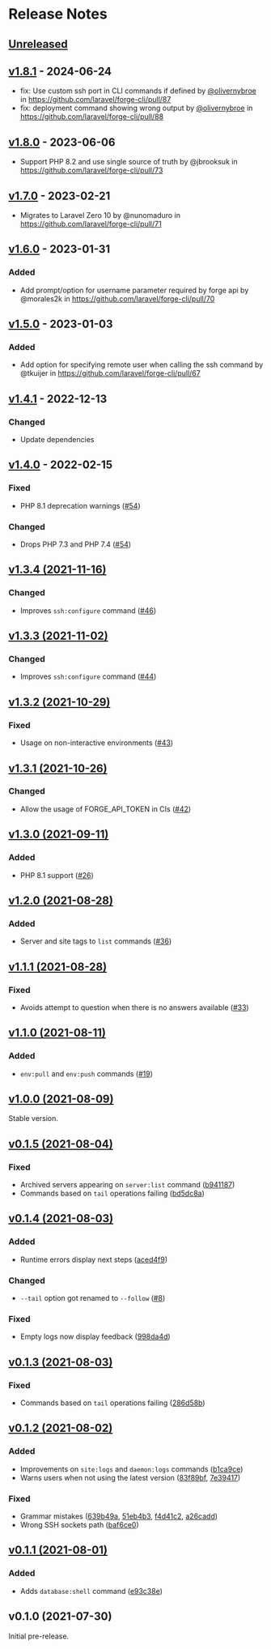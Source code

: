 # Release Notes

## [Unreleased](https://github.com/laravel/forge-cli/compare/v1.8.1...master)

## [v1.8.1](https://github.com/laravel/forge-cli/compare/v1.8.0...v1.8.1) - 2024-06-24

* fix: Use custom ssh port in CLI commands if defined by [@olivernybroe](https://github.com/olivernybroe) in https://github.com/laravel/forge-cli/pull/87
* fix: deployment command showing wrong output by [@olivernybroe](https://github.com/olivernybroe) in https://github.com/laravel/forge-cli/pull/88

## [v1.8.0](https://github.com/laravel/forge-cli/compare/v1.7.0...v1.8.0) - 2023-06-06

- Support PHP 8.2 and use single source of truth by @jbrooksuk in https://github.com/laravel/forge-cli/pull/73

## [v1.7.0](https://github.com/laravel/forge-cli/compare/v1.6.0...v1.7.0) - 2023-02-21

- Migrates to Laravel Zero 10 by @nunomaduro in https://github.com/laravel/forge-cli/pull/71

## [v1.6.0](https://github.com/laravel/forge-cli/compare/v1.5.0...v1.6.0) - 2023-01-31

### Added

- Add prompt/option for username parameter required by forge api by @morales2k in https://github.com/laravel/forge-cli/pull/70

## [v1.5.0](https://github.com/laravel/forge-cli/compare/v1.4.1...v1.5.0) - 2023-01-03

### Added

- Add option for specifying remote user when calling the ssh command by @tkuijer in https://github.com/laravel/forge-cli/pull/67

## [v1.4.1](https://github.com/laravel/forge-cli/compare/v1.4.0...v1.4.1) - 2022-12-13

### Changed

- Update dependencies

## [v1.4.0](https://github.com/laravel/forge-cli/compare/v1.3.4...v1.4.0) - 2022-02-15

### Fixed

- PHP 8.1 deprecation warnings ([#54](https://github.com/laravel/forge-cli/pull/54))

### Changed

- Drops PHP 7.3 and PHP 7.4 ([#54](https://github.com/laravel/forge-cli/pull/54))

## [v1.3.4 (2021-11-16)](https://github.com/laravel/forge-cli/compare/v1.3.3...v1.3.4)

### Changed

- Improves `ssh:configure` command ([#46](https://github.com/laravel/forge-cli/pull/46))

## [v1.3.3 (2021-11-02)](https://github.com/laravel/forge-cli/compare/v1.3.2...v1.3.3)

### Changed

- Improves `ssh:configure` command ([#44](https://github.com/laravel/forge-cli/pull/44))

## [v1.3.2 (2021-10-29)](https://github.com/laravel/forge-cli/compare/v1.3.1...v1.3.2)

### Fixed

- Usage on non-interactive environments ([#43](https://github.com/laravel/forge-cli/pull/43))

## [v1.3.1 (2021-10-26)](https://github.com/laravel/forge-cli/compare/v1.3.0...v1.3.1)

### Changed

- Allow the usage of FORGE_API_TOKEN in CIs ([#42](https://github.com/laravel/forge-cli/pull/42))

## [v1.3.0 (2021-09-11)](https://github.com/laravel/forge-cli/compare/v1.2.0...v1.3.0)

### Added

- PHP 8.1 support ([#26](https://github.com/laravel/forge-cli/pull/26))

## [v1.2.0 (2021-08-28)](https://github.com/laravel/forge-cli/compare/v1.1.1...v1.2.0)

### Added

- Server and site tags to `list` commands ([#36](https://github.com/laravel/forge-cli/pull/36))

## [v1.1.1 (2021-08-28)](https://github.com/laravel/forge-cli/compare/v1.1.0...v1.1.1)

### Fixed

- Avoids attempt to question when there is no answers available ([#33](https://github.com/laravel/forge-cli/pull/33))

## [v1.1.0 (2021-08-11)](https://github.com/laravel/forge-cli/compare/v1.0.0...v1.1.0)

### Added

- `env:pull` and `env:push` commands ([#19](https://github.com/laravel/forge-cli/pull/19))

## [v1.0.0 (2021-08-09)](https://github.com/laravel/forge-cli/compare/v0.1.5...v1.0.0)

Stable version.

## [v0.1.5 (2021-08-04)](https://github.com/laravel/forge-cli/compare/v0.1.4...v0.1.5)

### Fixed

- Archived servers appearing on `server:list` command ([b941187](https://github.com/laravel/forge-cli/commit/b94118770b2344b6cacf2fb13f9dbcc027be0375))
- Commands based on `tail` operations failing ([bd5dc8a](https://github.com/laravel/forge-cli/commit/bd5dc8a878192326f320b48ad55b0f9db08b2888))

## [v0.1.4 (2021-08-03)](https://github.com/laravel/forge-cli/compare/v0.1.3...v0.1.4)

### Added

- Runtime errors display next steps ([aced4f9](https://github.com/laravel/forge-cli/commit/aced4f9d7f50fa22e683ce49111d56d7e14ac3ab))

### Changed

- `--tail` option got renamed to `--follow` ([#8](https://github.com/laravel/forge-cli/pull/8))

### Fixed

- Empty logs now display feedback ([998da4d](https://github.com/laravel/forge-cli/commit/998da4d145c83b89bdef01c838391adc7c8c9fb6))

## [v0.1.3 (2021-08-03)](https://github.com/laravel/forge-cli/compare/v0.1.2...v0.1.3)

### Fixed

- Commands based on `tail` operations failing ([286d58b](https://github.com/laravel/forge-cli/commit/286d58b38f78c2cb429d2bc83892bf024be01c83))

## [v0.1.2 (2021-08-02)](https://github.com/laravel/forge-cli/compare/v0.1.1...v0.1.2)

### Added

- Improvements on `site:logs` and `daemon:logs` commands ([b1ca9ce](https://github.com/laravel/forge-cli/commit/b1ca9ce90a318c28d0a8423396ffd6b19025c68c))
- Warns users when not using the latest version ([83f89bf](https://github.com/laravel/forge-cli/commit/83f89bf615f3f71b4f2c1f8231835ea5f451e08a), [7e39417](https://github.com/laravel/forge-cli/commit/7e39417b713867bc060715a03b535843c69e67ad))

### Fixed

- Grammar mistakes ([639b49a](https://github.com/laravel/forge-cli/commit/639b49a56e0b6238f84a569c63bd55ffb025d876), [51eb4b3](https://github.com/laravel/forge-cli/commit/51eb4b3fff921c64e0e693c7370c552726dceff1), [f4d41c2](https://github.com/laravel/forge-cli/commit/f4d41c2d67939f42566ab11b446a7e51a7e836ce), [a26cadd](https://github.com/laravel/forge-cli/commit/a26cadddb14f305b36a9cd0594c1ae6f2bc1e4bc))
- Wrong SSH sockets path ([baf6ce0](https://github.com/laravel/forge-cli/commit/baf6ce05bfb9471631736ffd81d1d2809d47e206))

## [v0.1.1 (2021-08-01)](https://github.com/laravel/forge-cli/compare/v0.1.0...v0.1.1)

### Added

- Adds `database:shell` command ([e93c38e](https://github.com/laravel/forge-cli/commit/e93c38e7f5cdcc6e41b9a0b477574e1caf3d581d))

## v0.1.0 (2021-07-30)

Initial pre-release.
